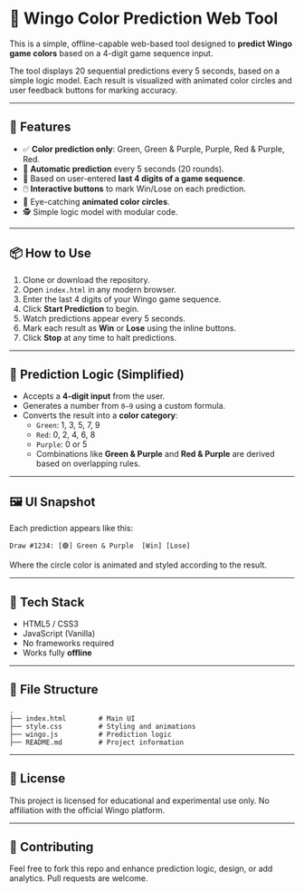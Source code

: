 # 🎯 Wingo Color Prediction Web Tool

This is a simple, offline-capable web-based tool designed to **predict Wingo game colors** based on a 4-digit game sequence input.

The tool displays 20 sequential predictions every 5 seconds, based on a simple logic model. Each result is visualized with animated color circles and user feedback buttons for marking accuracy.

---

## 🔮 Features

- ✅ **Color prediction only**: Green, Green & Purple, Purple, Red & Purple, Red.
- 🔁 **Automatic prediction** every 5 seconds (20 rounds).
- 🧮 Based on user-entered **last 4 digits of a game sequence**.
- 🖱️ **Interactive buttons** to mark Win/Lose on each prediction.
- 🎨 Eye-catching **animated color circles**.
- 🕵️ Simple logic model with modular code.

---

## 📦 How to Use

1. Clone or download the repository.
2. Open `index.html` in any modern browser.
3. Enter the last 4 digits of your Wingo game sequence.
4. Click **Start Prediction** to begin.
5. Watch predictions appear every 5 seconds.
6. Mark each result as **Win** or **Lose** using the inline buttons.
7. Click **Stop** at any time to halt predictions.

---

## 🧠 Prediction Logic (Simplified)

- Accepts a **4-digit input** from the user.
- Generates a number from `0–9` using a custom formula.
- Converts the result into a **color category**:
  - `Green`: 1, 3, 5, 7, 9  
  - `Red`: 0, 2, 4, 6, 8  
  - `Purple`: 0 or 5  
  - Combinations like **Green & Purple** and **Red & Purple** are derived based on overlapping rules.

---

## 🖼️ UI Snapshot

Each prediction appears like this:

```
Draw #1234: [🟢] Green & Purple  [Win] [Lose]
```

Where the circle color is animated and styled according to the result.

---

## 🚀 Tech Stack

- HTML5 / CSS3
- JavaScript (Vanilla)
- No frameworks required
- Works fully **offline**

---

## 📁 File Structure

```
.
├── index.html        # Main UI
├── style.css         # Styling and animations
├── wingo.js          # Prediction logic
├── README.md         # Project information
```

---

## 📜 License

This project is licensed for educational and experimental use only. No affiliation with the official Wingo platform.

---

## 🤝 Contributing

Feel free to fork this repo and enhance prediction logic, design, or add analytics. Pull requests are welcome.